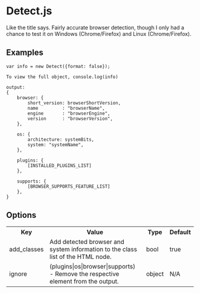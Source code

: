 # Detect.js

Like the title says.  Fairly accurate browser detection, though I only had a chance to test it on Windows (Chrome/Firefox) and Linux (Chrome/Firefox).

## Examples

```
var info = new Detect({format: false});

To view the full object, console.log(info)

output: 
{
	browser: {
		short_version: browserShortVersion,
		name         : "browserName",
		engine       : "browserEngine", 
		version      : "browserVersion",
	},
	
	os: {
		architecture: systemBits,
		system: "systemName",
	},

	plugins: {
		[INSTALLED_PLUGINS_LIST]
	},

	supports: {
		[BROWSER_SUPPORTS_FEATURE_LIST]
	},
}
```

## Options

<table>
	<tr>
		<th>Key</th>
		<th>Value</th>
		<th>Type</th>
		<th>Default</th>
	</tr>
	<tr>
		<td>add_classes</td>
		<td>Add detected browser and system information to the class list of the HTML node.</td>
		<td>bool</td>
		<td>true</td>
	</tr>
	<tr>
		<td>ignore</td>
		<td>(plugins|os|browser|supports) - Remove the respective element from the output.</td>
		<td>object</td>
		<td>N/A</td>
	</tr>
</table>